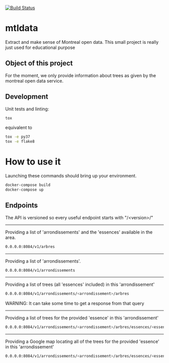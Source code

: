[![Build Status](https://travis-ci.org/stephanerobert/mtldata.svg?branch=master)](https://travis-ci.org/stephanerobert/mtldata)

mtldata
========

Extract and make sense of Montreal open data.
This small project is really just used for educational purpose

Object of this project
----------------------

For the moment, we only provide information about trees as given by the montreal open data service.


Development
-----------

Unit tests and linting:
```sh
tox
```

equivalent to
```sh
tox -e py37
tox -e flake8
```

How to use it
=============

Launching these commands should bring up your environment.

```sh
docker-compose build
docker-compose up
```

Endpoints
---------

The API is versioned so every useful endpoint starts with "/\<version\>/"

---
Providing a list of 'arrondissements' and the 'essences' available in the area.
```sh
0.0.0.0:8084/v1/arbres
```

---
Providing a list of 'arrondissements'.
```sh
0.0.0.0:8084/v1/arrondissements
```

---
Providing a list of trees (all 'essences' included) in this 'arrondissement'
```sh
0.0.0.0:8084/v1/arrondissements/<arrondissement>/arbres
```
WARNING: It can take some time to get a response from that query

---
Providing a list of trees for the provided 'essence' in this 'arrondissement'
```sh
0.0.0.0:8084/v1/arrondissements/<arrondissement>/arbres/essences/<essence>
```

---
Providing a Google map locating all of the trees for the provided 'essence' in this 'arrondissement'
```sh
0.0.0.0:8084/v1/arrondissements/<arrondissement>/arbres/essences/<essence>/map
```

